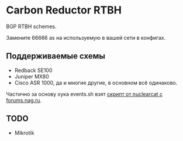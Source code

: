 # Carbon Reductor RTBH

BGP RTBH schemes.

Замените 66666 as на используемую в вашей сети в конфигах.

## Поддерживаемые схемы

- Redback SE100
- Juniper MX80
- Cisco ASR 1000, да и многие другие, в основном всё одинаково.

Частично за основу хука events.sh взят [скрипт от nuclearcat с forums.nag.ru]( http://forum.nag.ru/forum/index.php?s=35a6922ec0c360008db4ceff8155bd3e&showtopic=71422&st=0&p=662483&#entry662483).

## TODO

- Mikrotik
